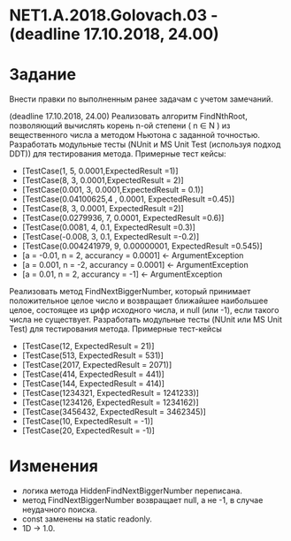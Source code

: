 # NET1.A.2018.Golovach.03 - (deadline 17.10.2018, 24.00)

# Задание

Внести правки по выполненным ранее задачам с учетом замечаний.

(deadline 17.10.2018, 24.00) Реализовать алгоритм FindNthRoot, позволяющий вычислять корень n-ой степени ( n ∈ N ) из вещественного числа а методом Ньютона с заданной точностью.
Разработать модульные тесты (NUnit и MS Unit Test (используя подход DDT)) для тестирования метода. Примерные тест кейсы:
-  [TestCase(1, 5, 0.0001,ExpectedResult =1)]
-  [TestCase(8, 3, 0.0001,ExpectedResult = 2)]
-  [TestCase(0.001, 3, 0.0001,ExpectedResult = 0.1)]
-  [TestCase(0.04100625,4 , 0.0001, ExpectedResult =0.45)]
-  [TestCase(8, 3, 0.0001, ExpectedResult =2)]
-  [TestCase(0.0279936, 7, 0.0001, ExpectedResult =0.6)]
-  [TestCase(0.0081, 4, 0.1, ExpectedResult =0.3)]
-  [TestCase(-0.008, 3, 0.1, ExpectedResult =-0.2)]
-  [TestCase(0.004241979, 9, 0.00000001, ExpectedResult =0.545)]
-  [a = -0.01, n = 2, accurancy = 0.0001] <- ArgumentException
-  [a = 0.001, n = -2, accurancy = 0.0001] <- ArgumentException
-  [a = 0.01, n = 2, accurancy = -1] <- ArgumentException

 Реализовать метод FindNextBiggerNumber, который принимает положительное целое число и возвращает ближайшее наибольшее целое, состоящее из цифр исходного числа, и null (или -1), если такого числа не существует.
Разработать модульные тесты (NUnit или MS Unit Test) для тестирования метода. Примерные тест-кейсы
-  [TestCase(12, ExpectedResult = 21)]
-  [TestCase(513, ExpectedResult = 531)]
-  [TestCase(2017, ExpectedResult = 2071)]
-  [TestCase(414, ExpectedResult = 441)]
-  [TestCase(144, ExpectedResult = 414)]
-  [TestCase(1234321, ExpectedResult = 1241233)]
-  [TestCase(1234126, ExpectedResult = 1234162)]
-  [TestCase(3456432, ExpectedResult = 3462345)]
-  [TestCase(10, ExpectedResult = -1)]
-  [TestCase(20, ExpectedResult = -1)]

# Изменения
- логика метода HiddenFindNextBiggerNumber переписана.
- метод FindNextBiggerNumber возвращает null, а не -1, в случае неудачного поиска.
- const заменены на static readonly.
- 1D -> 1.0.
